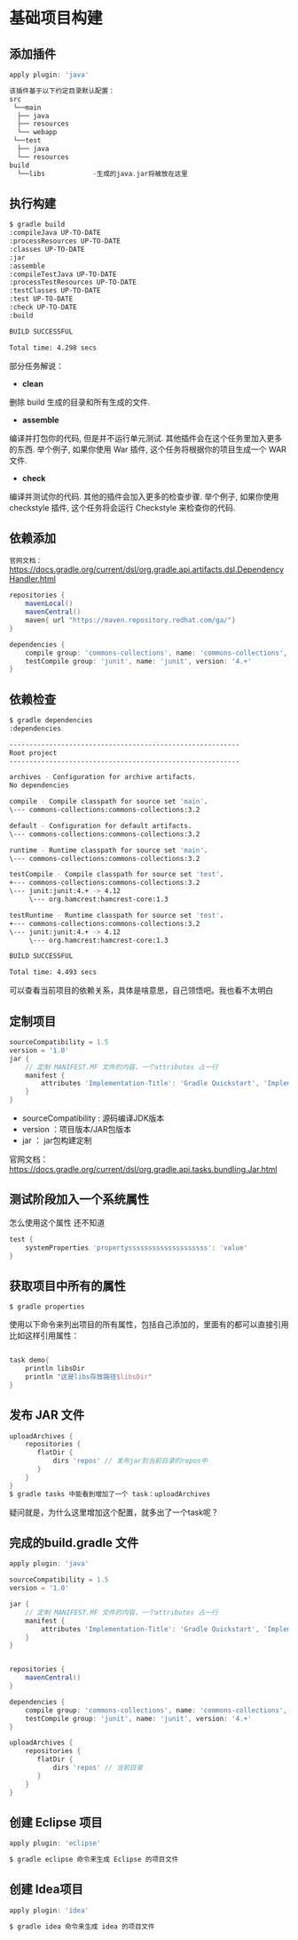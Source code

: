 # 基础项目构建

## 添加插件
```groovy
apply plugin: 'java'

该插件基于以下约定目录默认配置：
src
 └──main
  ├── java  
  ├── resources
  └── webapp
 └──test
  ├── java
  └── resources
build
  └──libs            -生成的java.jar将被放在这里
```

## 执行构建
```bash
$ gradle build
:compileJava UP-TO-DATE
:processResources UP-TO-DATE
:classes UP-TO-DATE
:jar
:assemble
:compileTestJava UP-TO-DATE
:processTestResources UP-TO-DATE
:testClasses UP-TO-DATE
:test UP-TO-DATE
:check UP-TO-DATE
:build

BUILD SUCCESSFUL

Total time: 4.298 secs
```
部分任务解说：

* **clean**

 删除 build 生成的目录和所有生成的文件.

* **assemble**

 编译并打包你的代码, 但是并不运行单元测试. 其他插件会在这个任务里加入更多的东西. 举个例子, 如果你使用 War 插件, 这个任务将根据你的项目生成一个 WAR 文件.

* **check**

 编译并测试你的代码. 其他的插件会加入更多的检查步骤. 举个例子, 如果你使用 checkstyle 插件, 这个任务将会运行 Checkstyle 来检查你的代码.
 
## 依赖添加
`官网文档：` https://docs.gradle.org/current/dsl/org.gradle.api.artifacts.dsl.DependencyHandler.html

```groovy
repositories {
    mavenLocal()
    mavenCentral()
    maven{ url "https://maven.repository.redhat.com/ga/"}
}

dependencies {
    compile group: 'commons-collections', name: 'commons-collections', version: '3.2'
    testCompile group: 'junit', name: 'junit', version: '4.+'
} 
```

## 依赖检查
```bash
$ gradle dependencies
:dependencies

----------------------------------------------------------
Root project
----------------------------------------------------------

archives - Configuration for archive artifacts.
No dependencies

compile - Compile classpath for source set 'main'.
\--- commons-collections:commons-collections:3.2

default - Configuration for default artifacts.
\--- commons-collections:commons-collections:3.2

runtime - Runtime classpath for source set 'main'.
\--- commons-collections:commons-collections:3.2

testCompile - Compile classpath for source set 'test'.
+--- commons-collections:commons-collections:3.2
\--- junit:junit:4.+ -> 4.12
     \--- org.hamcrest:hamcrest-core:1.3

testRuntime - Runtime classpath for source set 'test'.
+--- commons-collections:commons-collections:3.2
\--- junit:junit:4.+ -> 4.12
     \--- org.hamcrest:hamcrest-core:1.3

BUILD SUCCESSFUL

Total time: 4.493 secs
```
可以查看当前项目的依赖关系，具体是啥意思，自己领悟吧。我也看不太明白


## 定制项目
```groovy
sourceCompatibility = 1.5
version = '1.0'
jar {
	// 定制 MANIFEST.MF 文件的内容，一个attributes 占一行
    manifest {
        attributes 'Implementation-Title': 'Gradle Quickstart', 'Implementation-Version': version
    }
}
```

* sourceCompatibility : 源码编译JDK版本
* version ：项目版本/JAR包版本
* jar ： jar包构建定制
 
 官网文档：https://docs.gradle.org/current/dsl/org.gradle.api.tasks.bundling.Jar.html

## 测试阶段加入一个系统属性
怎么使用这个属性 还不知道
```groovy
test {
    systemProperties 'propertyssssssssssssssssssss': 'value'
}
```

## 获取项目中所有的属性
```base
$ gradle properties 
```
使用以下命令来列出项目的所有属性，包括自己添加的，里面有的都可以直接引用
比如这样引用属性：
```groovy

task demo{
	println libsDir 
	println "这是libs存放路径$libsDir"
}

```

## 发布 JAR 文件
```groovy
uploadArchives {
    repositories {
       flatDir {
           dirs 'repos' // 发布jar到当前目录的repos中
       }
    }
}
$ gradle tasks 中能看到增加了一个 task：uploadArchives    

```
疑问就是，为什么这里增加这个配置，就多出了一个task呢？


## 完成的build.gradle 文件
```groovy
apply plugin: 'java'

sourceCompatibility = 1.5
version = '1.0'

jar {
	// 定制 MANIFEST.MF 文件的内容，一个attributes 占一行
    manifest {
        attributes 'Implementation-Title': 'Gradle Quickstart', 'Implementation-Version': version
    }
}


repositories {
    mavenCentral()
}

dependencies {
    compile group: 'commons-collections', name: 'commons-collections', version: '3.2'
    testCompile group: 'junit', name: 'junit', version: '4.+'
}

uploadArchives {
    repositories {
       flatDir {
           dirs 'repos' // 当前目录
       }
    }
}
```

## 创建 Eclipse 项目
```groovy
apply plugin: 'eclipse'

$ gradle eclipse 命令来生成 Eclipse 的项目文件
```
## 创建 Idea项目
```groovy
apply plugin: 'idea'

$ gradle idea 命令来生成 idea 的项目文件
```









